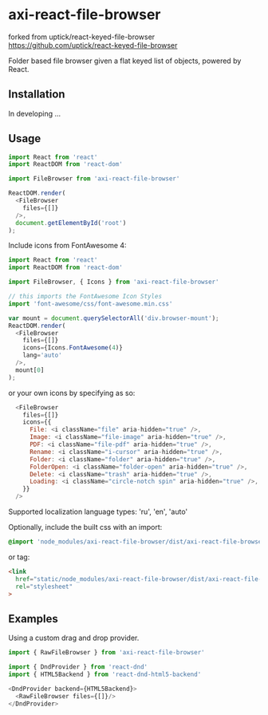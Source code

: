 # axi-react-file-browser
forked from uptick/react-keyed-file-browser
https://github.com/uptick/react-keyed-file-browser

Folder based file browser given a flat keyed list of objects, powered by React.

## Installation

In developing ...

<!--Install the package with npm:

```bash
# NPM
npm install axi-react-file-browser

# Yarn
yarn add axi-react-file-browser
```-->

## Usage

```javascript
import React from 'react'
import ReactDOM from 'react-dom'

import FileBrowser from 'axi-react-file-browser'

ReactDOM.render(
  <FileBrowser
    files={[]}
  />,
  document.getElementById('root')
);
```

Include icons from FontAwesome 4:

```javascript
import React from 'react'
import ReactDOM from 'react-dom'

import FileBrowser, { Icons } from 'axi-react-file-browser'

// this imports the FontAwesome Icon Styles
import 'font-awesome/css/font-awesome.min.css'

var mount = document.querySelectorAll('div.browser-mount');
ReactDOM.render(
  <FileBrowser
    files={[]}
    icons={Icons.FontAwesome(4)}
    lang='auto'
  />,
  mount[0]
);
```

or your own icons by specifying as so:
```javascript
  <FileBrowser
    files={[]}
    icons={{
      File: <i className="file" aria-hidden="true" />,
      Image: <i className="file-image" aria-hidden="true" />,
      PDF: <i className="file-pdf" aria-hidden="true" />,
      Rename: <i className="i-cursor" aria-hidden="true" />,
      Folder: <i className="folder" aria-hidden="true" />,
      FolderOpen: <i className="folder-open" aria-hidden="true" />,
      Delete: <i className="trash" aria-hidden="true" />,
      Loading: <i className="circle-notch spin" aria-hidden="true" />,
    }}
  />
```

Supported localization language types: 'ru', 'en', 'auto'

Optionally, include the built css with an import:

```scss
@import 'node_modules/axi-react-file-browser/dist/axi-react-file-browser.css';
```
or tag:

```html
<link
  href="static/node_modules/axi-react-file-browser/dist/axi-react-file-browser.css"
  rel="stylesheet"
>
```
## Examples

Using a custom drag and drop provider.
```javascript
import { RawFileBrowser } from 'axi-react-file-browser'

import { DndProvider } from 'react-dnd'
import { HTML5Backend } from 'react-dnd-html5-backend'

<DndProvider backend={HTML5Backend}>
  <RawFileBrowser files={[]}/>
</DndProvider>
```
